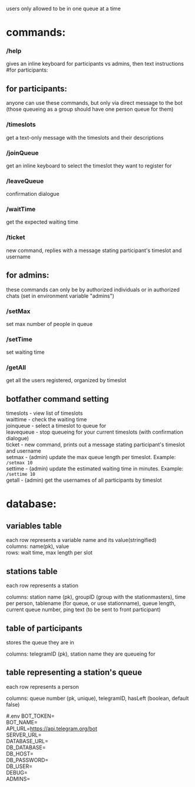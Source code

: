 users only allowed to be in one queue at a time
# commands:

### /help 
gives an inline keyboard for participants vs admins, then text instructions
#for participants:

## for participants:
anyone can use these commands, but only via direct message to the bot (those queueing as a group should have one person queue for them)

### /timeslots
get a text-only message with the timeslots and their descriptions

### /joinQueue
get an inline keyboard to select the timeslot they want to register for

### /leaveQueue
confirmation dialogue

### /waitTime
get the expected waiting time

### /ticket 
new command, replies with a message stating participant's timeslot and username

## for admins:
these commands can only be by authorized individuals or in authorized chats (set in environment variable "admins")

### /setMax
set max number of people in queue

### /setTime
set waiting time

### /getAll
get all the users registered, organized by timeslot

## botfather command setting
timeslots - view list of timeslots  
waittime - check the waiting time  
joinqueue - select a timeslot to queue for  
leavequeue - stop queueing for your current timeslots (with confirmation dialogue)  
ticket - new command, prints out a message stating participant's timeslot and username  
setmax - (admin) update the max queue length per timeslot. Example: `/setmax 10`  
settime - (admin) update the estimated waiting time in minutes. Example: `/settime 10`  
getall - (admin) get the usernames of all participants by timeslot 

# database:
## variables table
each row represents a variable name and its value(stringified)  
columns: name(pk), value  
rows: wait time, max length per slot

## stations table
each row represents a station

columns: station name (pk), groupID (group with the stationmasters), time per person, tablename (for queue, or use stationname), queue length, current queue number, ping text (to be sent to front participant)

## table of participants
stores the queue they are in

columns: telegramID (pk), station name they are queueing for

## table representing a station's queue
each row represents a person

columns: queue number (pk, unique), telegramID, hasLeft (boolean, default false)

#.env
BOT_TOKEN=  
BOT_NAME=  
API_URL=https://api.telegram.org/bot  
SERVER_URL=  
DATABASE_URL=  
DB_DATABASE=  
DB_HOST=  
DB_PASSWORD=  
DB_USER=  
DEBUG=  
ADMINS=